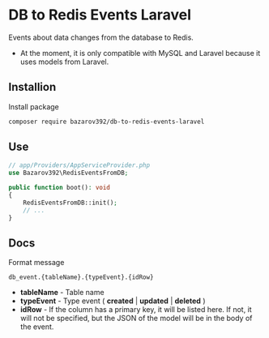 # DB to Redis Events Laravel
<p>Events about data changes from the database to Redis.</p>

* At the moment, it is only compatible with MySQL and Laravel because it uses models from Laravel.

## Installion 

Install package 
```bash
composer require bazarov392/db-to-redis-events-laravel
```

## Use

```php
// app/Providers/AppServiceProvider.php
use Bazarov392\RedisEventsFromDB;

public function boot(): void
{
    RedisEventsFromDB::init();
    // ...
}
```

## Docs

Format message
```text
db_event.{tableName}.{typeEvent}.{idRow}
```

* <b>tableName</b> - Table name
* <b>typeEvent</b> - Type event ( <b>created</b> | <b>updated</b> | <b>deleted</b> )
* <b>idRow</b> - If the column has a primary key, it will be listed here. If not, it will not be specified, but the JSON of the model will be in the body of the event.
